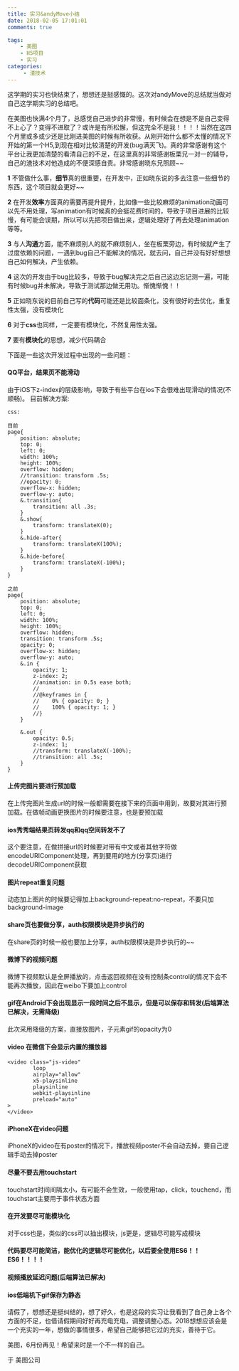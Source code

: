 ```yaml
---
title: 实习&andyMove小结
date: 2018-02-05 17:01:01
comments: true

tags:
    - 美图
    - H5项目
    - 实习
categories:
     - 渣技术
---
```


这学期的实习也快结束了，想想还是挺感慨的。这次对andyMove的总结就当做对自己这学期实习的总结吧。
<!-- more -->

在美图也快满4个月了，总感觉自己进步的非常慢，有时候会在想是不是自己变得不上心了？变得不进取了？或许是有所松懈，但这完全不是我！！！！当然在这四个月里或多或少还是比刚进美图的时候有所收获。从刚开始什么都不太懂的情况下开始的第一个H5,到现在相对比较清楚的开发(bug满天飞)。真的非常感谢有这个平台让我更加清楚的看清自己的不足，在这里真的非常感谢板栗兄一对一的辅导，自己的渣技术对他造成的不便深感自责。非常感谢晓东兄照顾~~

**1** 不管做什么事，**细节**真的很重要，在开发中，正如晓东说的多去注意一些细节的东西，这个项目就会更好~~

**2** 在开发**效率**方面真的需要再提升提升，比如像一些比较麻烦的animation动画可以先不用处理，写animation有时候真的会挺花费时间的，导致于项目进展的比较慢，有可能会误期，所以可以先把项目做出来，逻辑处理好了再去处理animation等等。

**3** 与人**沟通**方面，能不麻烦别人的就不麻烦别人，坐在板栗旁边，有时候就产生了过度依赖的问题，一遇到bug自己不能解决的情况，就去问，自己并没有好好想想自己如何解决，产生依赖。

**4** 这次的开发由于bug比较多，导致于bug解决完之后自己这边忘记测一遍，可能有时候bug并未解决，导致于测试那边做无用功。惭愧惭愧！！

**5** 正如晓东说的目前自己写的**代码**可能还是比较面条化，没有很好的去优化，重复性太强，没有模块化

**6** 对于**css**也同样，一定要有模块化，不然复用性太强。

**7** 要有**模块化**的思想，减少代码耦合


    
    
    
下面是一些这次开发过程中出现的一些问题：
#### QQ平台，结果页不能滑动
由于iOS下z-index的层级影响，导致于有些平台在ios下会很难出现滑动的情况(不顺畅)。
目前解决方案:
```code
css:

目前
page{
    position: absolute;
    top: 0;
    left: 0;
    width: 100%;
    height: 100%;
    overflow: hidden;
    //transition: transform .5s;
    //opacity: 0;
    overflow-x: hidden;
    overflow-y: auto;
    &.transition{
        transition: all .3s;
    }
    &.show{
        transform: translateX(0);
    }
    &.hide-after{
        transform: translateX(100%);
    }
    &.hide-before{
        transform: translateX(-100%);
    }
}

之前
page{
    position: absolute;
    top: 0;
    left: 0;
    width: 100%;
    height: 100%;
    overflow: hidden;
    transition: transform .5s;
    opacity: 0;
    overflow-x: hidden;
    overflow-y: auto;
    &.in {
        opacity: 1;
        z-index: 2;
        //animation: in 0.5s ease both;
        //
        //@keyframes in {
        //    0% { opacity: 0; }
        //    100% { opacity: 1; }
        //}
    }

    &.out {
        opacity: 0.5;
        z-index: 1;
        //transform: translateX(-100%);
        //transition: all .5s;
    }
}
```

#### 上传完图片要进行预加载
在上传完图片生成url的时候一般都需要在接下来的页面中用到，故要对其进行预加载。在做帧动画更换图片的时候要注意，也是要预加载

#### ios秀秀端结果页转发qq和qq空间转发不了
这个要注意，在做拼接url的时候要对带有中文或者其他字符做encodeURIComponent处理，再到要用的地方(分享页)进行decodeURIComponent获取

#### 图片repeat重复问题
动态加上图片的时候要记得加上background-repeat:no-repeat，不要只加background-image

#### share页也要做分享，auth权限模块是异步执行的
在share页的时候一般也要加上分享，auth权限模块是异步执行的~~

#### 微博下的视频问题
微博下视频默认是全屏播放的，点击返回视频在没有控制条control的情况下会不能再次播放，因此在weibo下要加上control

#### gif在Android下会出现显示一段时间之后不显示，但是可以保存和转发(后端算法已解决，无需降级)
此次采用降级的方案，直接放图片，子元素gif的opacity为0

#### video 在微信下会显示内置的播放器
```codejs
<video class="js-video"
        loop
        airplay="allow"
        x5-playsinline
        playsinline
        webkit-playsinline
        preload="auto"
>
</video>
```

#### iPhoneX在video问题
iPhoneX的video在有poster的情况下，播放视频poster不会自动去掉，要自己逻辑手动去掉poster

#### 尽量不要去用touchstart
touchstart时间间隔太小，有可能不会生效，一般使用tap，click，touchend，而touchstart主要用于事件状态方面

#### 在开发要尽可能模块化
对于css也是，类似的css可以抽出模块，js更是，逻辑尽可能写成模块

#### 代码要尽可能简洁，能优化的逻辑尽可能优化，以后要全使用ES6！！ES6！！！！

#### 视频播放延迟问题(后端算法已解决)

#### ios低端机下gif保存为静态




请假了，想想还是挺纠结的，想了好久，也是这段的实习让我看到了自己身上各个方面的不足，也借请假期间好好再充电充电，调整调整心态。2018想想应该会是一个充实的一年，想做的事情很多，希望自己能够把它过的充实，善待于它。

美图，6月份再见！希望来时是一个不一样的自己。

于 美图公司















